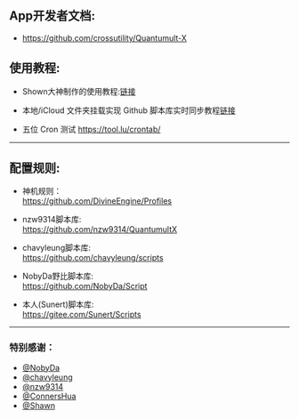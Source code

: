 ##  App开发者文档:  
  * https://github.com/crossutility/Quantumult-X

##  使用教程:
* Shown大神制作的使用教程:[链接](https://www.notion.so/kopshawn/Quantumult-X-1d32ddc6e61c4892ad2ec5ea47f00917)
* 本地/iCloud 文件夹挂载实现 Github 脚本库实时同步教程[链接](https://www.notion.so/github-948f19e65e1a47b3b468451491a3f34b)


* 五位 Cron 测试 https://tool.lu/crontab/

-----------------------------------------
## 配置规则:

* 神机规则： <br>
https://github.com/DivineEngine/Profiles

* nzw9314脚本库:  <br>
https://github.com/nzw9314/QuantumultX

* chavyleung脚本库:  <br>
https://github.com/chavyleung/scripts

* NobyDa野比脚本库:  <br>
https://github.com/NobyDa/Script

* 本人(Sunert)脚本库:  <br>
https://gitee.com/Sunert/Scripts


------------------------------------------


### 特别感谢：
 * [@NobyDa](https://github.com/NobyDa)
 * [@chavyleung](https://github.com/chavyleung)
 * [@nzw9314](https://github.com/nzw9314)
 * [@ConnersHua](https://github.com/DivineEngine)
 * [@Shawn](https://github.com/KOP-XIAO)




